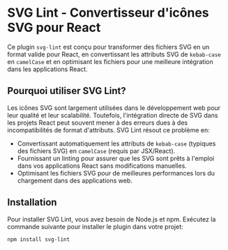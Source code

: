 # SVG Lint - Convertisseur d'icônes SVG pour React

Ce plugin `svg-lint` est conçu pour transformer des fichiers SVG en un format valide pour React, en convertissant les attributs SVG de `kebab-case` en `camelCase` et en optimisant les fichiers pour une meilleure intégration dans les applications React.

## Pourquoi utiliser SVG Lint?

Les icônes SVG sont largement utilisées dans le développement web pour leur qualité et leur scalabilité. Toutefois, l'intégration directe de SVG dans les projets React peut souvent mener à des erreurs dues à des incompatibilités de format d'attributs. SVG Lint résout ce problème en:

- Convertissant automatiquement les attributs de `kebab-case` (typiques des fichiers SVG) en `camelCase` (requis par JSX/React).
- Fournissant un linting pour assurer que les SVG sont prêts à l'emploi dans vos applications React sans modifications manuelles.
- Optimisant les fichiers SVG pour de meilleures performances lors du chargement dans des applications web.

## Installation

Pour installer SVG Lint, vous avez besoin de Node.js et npm. Exécutez la commande suivante pour installer le plugin dans votre projet:

```bash
npm install svg-lint

